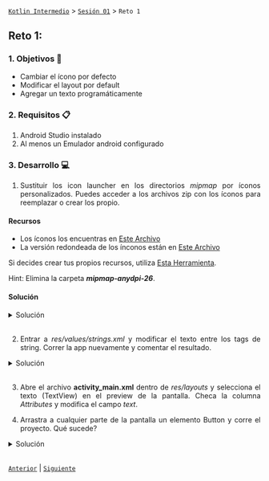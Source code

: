 [`Kotlin Intermedio`](../../Readme.md) > [`Sesión 01`](../Readme.md) > `Reto 1`
	
## Reto 1: 

<div style="text-align: justify;">

### 1. Objetivos :dart:

- Cambiar el ícono por defecto
- Modificar el layout por default
- Agregar un texto programáticamente 

### 2. Requisitos :clipboard:

1. Android Studio instalado
2. Al menos un Emulador android configurado

### 3. Desarrollo :computer:

1. Sustituir los icon launcher en los directorios _mipmap_ por íconos personalizados. Puedes acceder a los archivos zip con los íconos para reemplazar o crear los propio.


#### Recursos
* Los íconos los encuentras en [Este Archivo](ic_launcher.zip)
* La versión redondeada de los ínconos están en [Este Archivo](ic_launcher_round.zip)

Si decides crear tus propios recursos, utiliza [Esta Herramienta](https://romannurik.github.io/AndroidAssetStudio/icons-launcher.html#foreground.type=clipart&foreground.clipart=android&foreground.space.trim=1&foreground.space.pad=0.25&foreColor=rgba(96%2C%20125%2C%20139%2C%200)&backColor=rgb(68%2C%20138%2C%20255)&crop=0&backgroundShape=square&effects=none&name=ic_launcher).

Hint: Elimina la carpeta ___mipmap-anydpi-26___.


#### Solución

<details><summary>Solución</summary>
<p>
Visualizar el proyecto en modo Project.
	
![imagen](images/01.png)

Reemplazar en cada directorio mipmap tanto los archivos ic_launcher como ic_launcher_round

Eliminar la carpeta mipmap-anydpi-26

Correr nuevamente el proyecto.

El resultado: ícono renovado

![imagen](images/00.png)

</p>
</details>
<br/>

2. Entrar a _res/values/strings.xml_ y modificar el texto entre los tags de string. Correr la app nuevamente y comentar el resultado.

<details><summary>Solución</summary>
<p>

Modificar el texto de la string app_name

![imagen](images/02.png)

El cambio sucede tanto en el título del launcher de la aplicación, como de la AppBar.

![imagen](images/03.png)

![imagen](images/04.png)

</p>
</details>
<br/>

3. Abre el archivo **activity_main.xml** dentro de *res/layouts* y selecciona el texto (TextView)  en el preview de la pantalla. Checa la columna  _Attributes_ y modifica el campo _text_.

4. Arrastra a cualquier parte de la pantalla un elemento Button y corre el proyecto. Qué sucede?

<details><summary>Solución</summary>
<p>

El paso 3 modifica el Texto del TextView 

Mientras que el paso 4 (Arrastrar el botón) provoca que salga un botón en pantalla, pero este se alineará a la esquina superior izquierda (el por qué se aborda en otro tema).

![imagen](images/05.png)


</p>
</details>
<br/>

[`Anterior`](../Ejemplo-02/Readme.md) | [`Siguiente`](../Readme.md#estructura-de-una-consulta)

</div>

